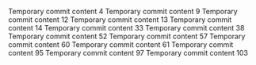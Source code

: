 Temporary commit content 4
Temporary commit content 9
Temporary commit content 12
Temporary commit content 13
Temporary commit content 14
Temporary commit content 33
Temporary commit content 38
Temporary commit content 52
Temporary commit content 57
Temporary commit content 60
Temporary commit content 61
Temporary commit content 95
Temporary commit content 97
Temporary commit content 103
